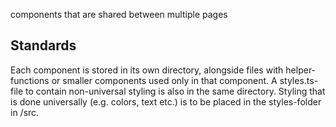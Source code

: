 components that are shared between multiple pages

## Standards
Each component is stored in its own directory, alongside files with helper-functions or smaller components used only in that component. A styles.ts-file to contain non-universal styling is also in the same directory. Styling that is done universally (e.g. colors, text etc.) is to be placed in the styles-folder in /src. 
